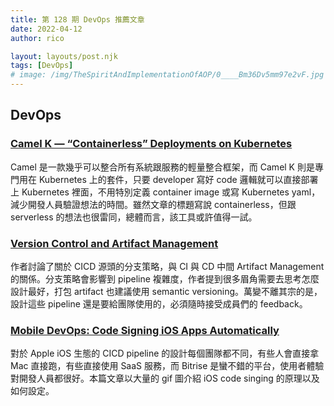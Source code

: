 ```yaml
---
title: 第 128 期 DevOps 推薦文章
date: 2022-04-12
author: rico

layout: layouts/post.njk
tags: [DevOps]
# image: /img/TheSpiritAndImplementationOfAOP/0____Bm36Dv5mm97e2vF.jpg
---
```


## DevOps

<!-- summary -->
### [Camel K — “Containerless” Deployments on Kubernetes](https://itnext.io/camel-k-containerless-deployments-349da12bfa9d)

Camel 是一款幾乎可以整合所有系統跟服務的輕量整合框架，而 Camel K 則是專門用在 Kubernetes 上的套件，只要 developer 寫好 code 邏輯就可以直接部署上 Kubernetes 裡面，不用特別定義 container image 或寫 Kubernetes yaml，減少開發人員驗證想法的時間。<!-- summary -->雖然文章的標題寫說 containerless，但跟 serverless 的想法也很雷同，總體而言，該工具或許值得一試。

### [Version Control and Artifact Management](https://rickhw.github.io/2022/04/06/SoftwareEngineering/Artifact-Management-and-Version-Control/)

作者討論了關於 CICD 源頭的分支策略，與 CI 與 CD 中間 Artifact Management 的關係。分支策略會影響到 pipeline 複雜度，作者提到很多眉角需要去思考怎麼設計最好，打包 artifact 也建議使用 semantic versioning。萬變不離其宗的是，設計這些 pipeline 還是要給團隊使用的，必須隨時接受成員們的 feedback。

### [Mobile DevOps: Code Signing iOS Apps Automatically](https://hackernoon.com/mobile-devops-code-signing-ios-apps-automatically)

對於 Apple iOS 生態的 CICD pipeline 的設計每個團隊都不同，有些人會直接拿 Mac 直接跑，有些直接使用 SaaS 服務，而 Bitrise 是蠻不錯的平台，使用者體驗對開發人員都很好。本篇文章以大量的 gif 圖介紹 iOS code singing 的原理以及如何設定。